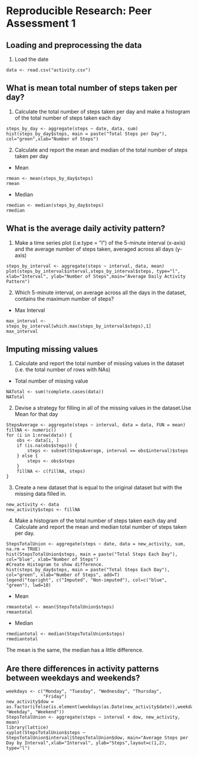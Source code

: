 Reproducible Research: Peer Assessment 1
================================================================

## Loading and preprocessing the data  
1. Load the date
```{r}
data <- read.csv("activity.csv")
```

## What is mean total number of steps taken per day?
1. Calculate the total number of steps taken per day and make a histogram of the total number of steps taken each day
```{r}
steps_by_day <- aggregate(steps ~ date, data, sum)
hist(steps_by_day$steps, main = paste("Total Steps per Day"), col="green",xlab="Number of Steps")
```

2. Calculate and report the mean and median of the total number of steps taken per day
- Mean
```{r}
rmean <- mean(steps_by_day$steps)
rmean
```

- Median
```{r}
rmedian <- median(steps_by_day$steps)
rmedian
```

## What is the average daily activity pattern?
1. Make a time series plot (i.e.type = "l") of the 5-minute interval (x-axis) and the average number of steps taken, averaged across all days (y-axis)
```{r}
steps_by_interval <- aggregate(steps ~ interval, data, mean)
plot(steps_by_interval$interval,steps_by_interval$steps, type="l", xlab="Interval", ylab="Number of Steps",main="Average Daily Activity Pattern")
```

2. Which 5-minute interval, on average across all the days in the dataset, contains the maximum number of steps?
- Max Interval
```{r}
max_interval <- steps_by_interval[which.max(steps_by_interval$steps),1]
max_interval
```

## Imputing missing values
1. Calculate and report the total number of missing values in the dataset (i.e. the total number of rows with NAs)
- Total number of missing value
```{r}
NATotal <- sum(!complete.cases(data))
NATotal
```

2. Devise a strategy for filling in all of the missing values in the dataset.Use Mean for that day 
```{r}
StepsAverage <- aggregate(steps ~ interval, data = data, FUN = mean)
fillNA <- numeric()
for (i in 1:nrow(data)) {
    obs <- data[i, ]
    if (is.na(obs$steps)) {
        steps <- subset(StepsAverage, interval == obs$interval)$steps
    } else {
        steps <- obs$steps
    }
    fillNA <- c(fillNA, steps)
}
```

3. Create a new dataset that is equal to the original dataset but with the missing data filled in.
```{r}
new_activity <- data
new_activity$steps <- fillNA
```

4. Make a histogram of the total number of steps taken each day and Calculate and report the mean and median total number of steps taken per day.
```{r}
StepsTotalUnion <- aggregate(steps ~ date, data = new_activity, sum, na.rm = TRUE)
hist(StepsTotalUnion$steps, main = paste("Total Steps Each Day"), col="blue", xlab="Number of Steps")
#Create Histogram to show difference. 
hist(steps_by_day$steps, main = paste("Total Steps Each Day"), col="green", xlab="Number of Steps", add=T)
legend("topright", c("Imputed", "Non-imputed"), col=c("blue", "green"), lwd=10)
```

- Mean
```{r}
rmeantotal <- mean(StepsTotalUnion$steps)
rmeantotal
```

- Median
```{r}
rmediantotal <- median(StepsTotalUnion$steps)
rmediantotal
```

The mean is the same, the median has a little difference.

## Are there differences in activity patterns between weekdays and weekends?
```{r}
weekdays <- c("Monday", "Tuesday", "Wednesday", "Thursday", 
              "Friday")
new_activity$dow = as.factor(ifelse(is.element(weekdays(as.Date(new_activity$date)),weekdays), "Weekday", "Weekend"))
StepsTotalUnion <- aggregate(steps ~ interval + dow, new_activity, mean)
library(lattice)
xyplot(StepsTotalUnion$steps ~ StepsTotalUnion$interval|StepsTotalUnion$dow, main="Average Steps per Day by Interval",xlab="Interval", ylab="Steps",layout=c(1,2), type="l")
```


